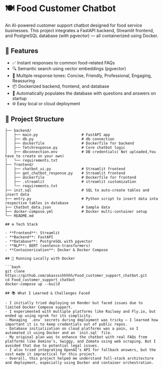 # 🍽️ Food Customer Chatbot

An AI-powered customer support chatbot designed for food service businesses. This project integrates a FastAPI backend, Streamlit frontend, and PostgreSQL database (with pgvector) — all containerized using Docker.

## 🚀 Features

- ✅ Instant responses to common food-related FAQs
- 🔍 Semantic search using vector embeddings (pgvector)
- 💬 Multiple response tones: Concise, Friendly, Professional, Engaging, Reassuring
- 📦 Dockerized backend, frontend, and database
- 📄 Automatically populates the database with questions and answers on startup
- 🌐 Easy local or cloud deployment
## 🧱 Project Structure

```text
├── backend/
│   ├── main.py                    # FastAPI app
│   ├── db.py                      # db connection
│   ├── dockerfile                 # Dockerfile for backend
│   ├── fetchresponse.py           # Core chatbot logic
│   ├── dbconnection.env           # DB credentials( Not uploaded,You have to create on your own)
│   └── requirements.txt
├── frontend/
│   ├── chatbot_ui.py              # Streamlit frontend
│   ├── get_chatbot_response.py    # Streamlit frontend
│   ├── dockerfile                 # Dockerfile for frontend
│   ├── .streamlit                 # streamlit customization
│   └── requirements.txt
├── init.sql                       # SQL to auto-create tables and insert data
├── entry.py                       # Python script to insert data into respective tables in database
├── Chatbot_data.json              # Sample data
├── docker-compose.yml             # Docker multi-container setup
└── README.md

## ⚙️ Tech Stack

- **Frontend**: Streamlit
- **Backend**: FastAPI
- **Database**: PostgreSQL with pgvector
- **NLP**: BERT (sentence-transformers)
- **Containerization**: Docker & Docker Compose

## 🐳 Running Locally with Docker

```bash
git clone https://github.com/akasssshhhhh/Food_customer_support_chatbot.git
cd Food_customer_support_chatbot
docker-compose up --build

## 📚 What I Learned & Challenges Faced

- I initially tried deploying on Render but faced issues due to limited Docker Compose support.
- I experimented with multiple platforms like Railway and Fly.io, but ended up using ngrok for its simplicity.
- Managing `.env` secrets during deployment was tricky — I learned how important it is to keep credentials out of public repos.
- Database initialization on cloud platforms was a pain, so I automated it using Docker and an `init.sql` file.
- My original plan was to enhance the chatbot with real FAQs from platforms like Domino’s, Swiggy, and Zomato using web scraping. But I avoided that due to potential legal issues.
- I also tried integrating OpenAI’s API for fallback answers, but the cost made it impractical for this project.
- Overall, this project helped me understand full-stack architecture and deployment, especially using Docker and container orchestration.
